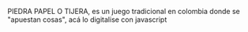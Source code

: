 PIEDRA PAPEL O TIJERA, es un juego tradicional en colombia donde se "apuestan cosas",
acá lo digitalise con javascript
